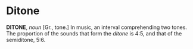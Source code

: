 # Ditone

**DITONE**, _noun_ \[Gr., tone.\] In music, an interval comprehending two tones. The proportion of the sounds that form the _ditone_ is 4:5, and that of the semiditone, 5:6.